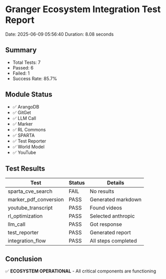 # Granger Ecosystem Integration Test Report

Date: 2025-06-09 05:56:40
Duration: 8.08 seconds

## Summary
- Total Tests: 7
- Passed: 6
- Failed: 1
- Success Rate: 85.7%

## Module Status
- ✅ ArangoDB
- ✅ GitGet
- ✅ LLM Call
- ✅ Marker
- ✅ RL Commons
- ✅ SPARTA
- ✅ Test Reporter
- ✅ World Model
- ✅ YouTube

## Test Results
| Test | Status | Details |
|------|--------|---------|
| sparta_cve_search | FAIL | No results |
| marker_pdf_conversion | PASS | Generated markdown |
| youtube_transcript | PASS | Found videos |
| rl_optimization | PASS | Selected anthropic |
| llm_call | PASS | Got response |
| test_reporter | PASS | Generated report |
| integration_flow | PASS | All steps completed |

## Conclusion
✅ **ECOSYSTEM OPERATIONAL** - All critical components are functioning
